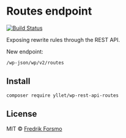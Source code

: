 # Routes endpoint

[![Build Status](https://travis-ci.org/ylletjs/wp-rest-api-routes.svg?branch=master)](https://travis-ci.org/ylletjs/wp-rest-api-routes)

Exposing rewrite rules through the REST API.

New endpoint:

```
/wp-json/wp/v2/routes
```

## Install

```
composer require yllet/wp-rest-api-routes
```

## License

MIT © [Fredrik Forsmo](https://github.com/frozzare)
